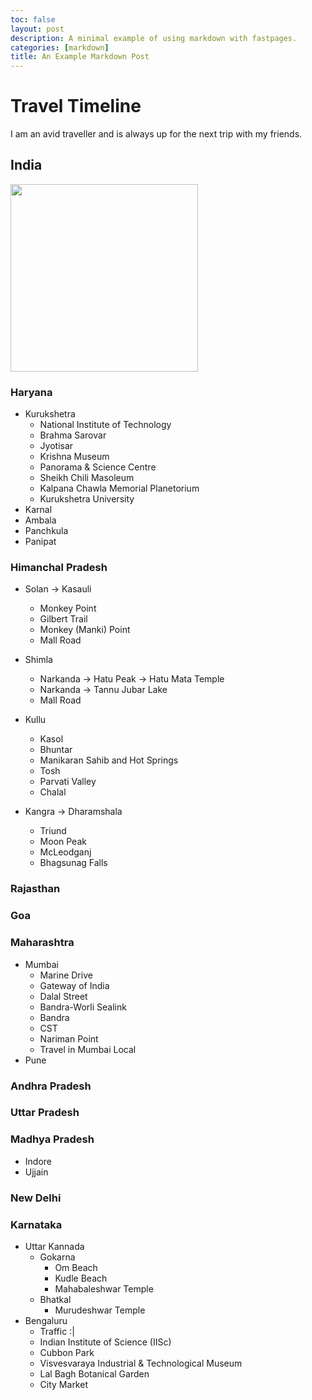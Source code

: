 ```yaml
---
toc: false
layout: post
description: A minimal example of using markdown with fastpages.
categories: [markdown]
title: An Example Markdown Post
---
```

# Travel Timeline

I am an avid traveller and is always up for the next trip with my friends.

## India

<img src="https://www.mapsofindia.com/maps/india/india-political-map.gif"  width="300" height="300">

### Haryana
- Kurukshetra
    * National Institute of Technology
    * Brahma Sarovar
    * Jyotisar
    * Krishna Museum
    * Panorama & Science Centre
    * Sheikh Chili Masoleum
    * Kalpana Chawla Memorial Planetorium
    * Kurukshetra University
- Karnal
- Ambala
- Panchkula
- Panipat

### Himanchal Pradesh

- Solan -> Kasauli
    * Monkey Point
    * Gilbert Trail
    * Monkey (Manki) Point
    * Mall Road

- Shimla
    * Narkanda -> Hatu Peak -> Hatu Mata Temple
    * Narkanda -> Tannu Jubar Lake
    * Mall Road

- Kullu
    * Kasol
    * Bhuntar
    * Manikaran Sahib and Hot Springs
    * Tosh
    * Parvati Valley
    * Chalal

- Kangra -> Dharamshala
    * Triund
    * Moon Peak
    * McLeodganj
    * Bhagsunag Falls

### Rajasthan


### Goa


### Maharashtra
- Mumbai
    * Marine Drive
    * Gateway of India
    * Dalal Street
    * Bandra-Worli Sealink
    * Bandra
    * CST
    * Nariman Point
    * Travel in Mumbai Local
- Pune


### Andhra Pradesh


### Uttar Pradesh


### Madhya Pradesh
- Indore
- Ujjain


### New Delhi


### Karnataka
- Uttar Kannada
    * Gokarna
        - Om Beach
        - Kudle Beach
        - Mahabaleshwar Temple
    * Bhatkal
        - Murudeshwar Temple
- Bengaluru
    * Traffic :|
    * Indian Institute of Science (IISc)
    * Cubbon Park
    * Visvesvaraya Industrial & Technological Museum
    * Lal Bagh Botanical Garden
    * City Market




